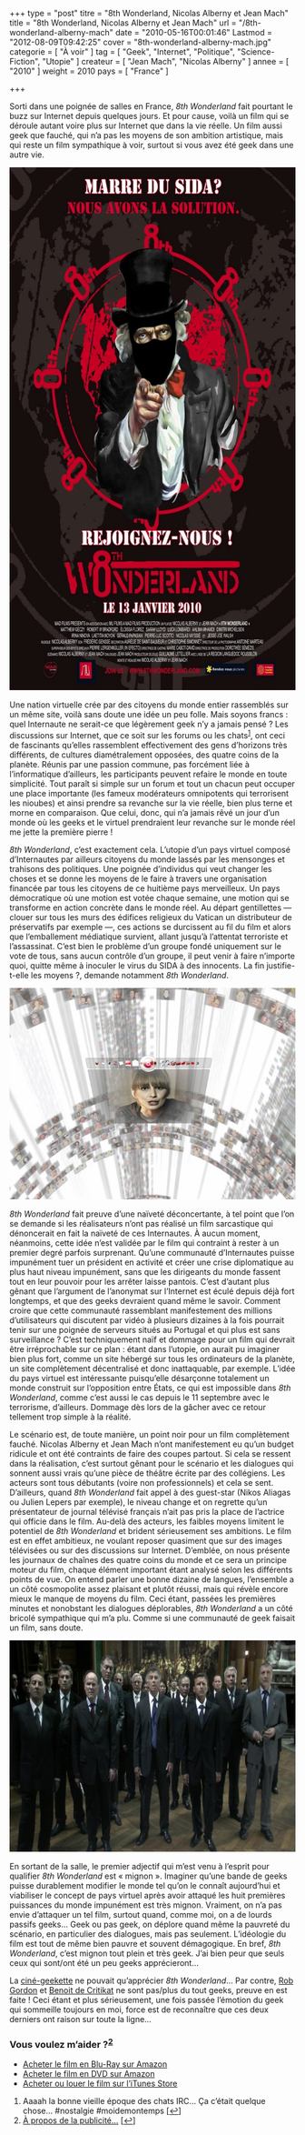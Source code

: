 +++
type = "post"
titre = "8th Wonderland, Nicolas Alberny et Jean Mach"
title = "8th Wonderland, Nicolas Alberny et Jean Mach"
url = "/8th-wonderland-alberny-mach"
date = "2010-05-16T00:01:46"
Lastmod = "2012-08-09T09:42:25"
cover = "8th-wonderland-alberny-mach.jpg"
categorie = [ "À voir" ]
tag = [ "Geek", "Internet", "Politique", "Science-Fiction", "Utopie" ]
createur = [ "Jean Mach", "Nicolas Alberny" ]
annee = [ "2010" ]
weight = 2010
pays = [ "France" ]

+++

<p>Sorti dans une poignée de salles en France, <em>8th Wonderland</em> fait pourtant le buzz sur Internet depuis quelques jours. Et pour cause, voilà un film qui se déroule autant voire plus sur Internet que dans la vie réelle. Un film aussi geek que fauché, qui n&rsquo;a pas les moyens de son ambition artistique, mais qui reste un film sympathique à voir, surtout si vous avez été geek dans une autre vie.</p>
<p style="text-align: center;"><a href="http://www.allocine.fr/film/fichefilm_gen_cfilm=115621.html" target="_blank"></a></p>
<div style="text-align: center;"><a href="http://www.allocine.fr/film/fichefilm_gen_cfilm=115621.html" target="_blank"><img class="aligncenter" src="8th-wonderland.jpg" border="0" alt="8th-wonderland.jpg" width="690" height="920" /></a></div>
<p>Une nation virtuelle crée par des citoyens du monde entier rassemblés sur un même site, voilà sans doute une idée un peu folle. Mais soyons francs : quel Internaute ne serait-ce que légèrement geek n&rsquo;y a jamais pensé ? Les discussions sur Internet, que ce soit sur les forums ou les chats<sup><a href="#footnote_0_3350" id="identifier_0_3350" class="footnote-link footnote-identifier-link" title="Aaaah la bonne vieille &eacute;poque des chats IRC&hellip; &Ccedil;a c&rsquo;&eacute;tait quelque chose&hellip; #nostalgie #moidemontemps">1</a></sup>, ont ceci de fascinants qu&rsquo;elles rassemblent effectivement des gens d&rsquo;horizons très différents, de cultures diamétralement opposées, des quatre coins de la planète. Réunis par une passion commune, pas forcément liée à l&rsquo;informatique d&rsquo;ailleurs, les participants peuvent refaire le monde en toute simplicité. Tout paraît si simple sur un forum et tout un chacun peut occuper une place importante (les fameux modérateurs omnipotents qui terrorisent les nioubes) et ainsi prendre sa revanche sur la vie réelle, bien plus terne et morne en comparaison. Que celui, donc, qui n&rsquo;a jamais rêvé un jour d&rsquo;un monde où les geeks et le virtuel prendraient leur revanche sur le monde réel me jette la première pierre !</p>
<p><em>8th Wonderland</em>, c&rsquo;est exactement cela. L&rsquo;utopie d&rsquo;un pays virtuel composé d&rsquo;Internautes par ailleurs citoyens du monde lassés par les mensonges et trahisons des politiques. Une poignée d&rsquo;individus qui veut changer les choses et se donne les moyens de le faire à travers une organisation financée par tous les citoyens de ce huitième pays merveilleux. Un pays démocratique où une motion est votée chaque semaine, une motion qui se transforme en action concrète dans le monde réel. Au départ gentillettes — clouer sur tous les murs des édifices religieux du Vatican un distributeur de préservatifs par exemple —, ces actions se durcissent au fil du film et alors que l&rsquo;emballement médiatique survient, allant jusqu&rsquo;à l&rsquo;attentat terroriste et l&rsquo;assassinat. C&rsquo;est bien le problème d&rsquo;un groupe fondé uniquement sur le vote de tous, sans aucun contrôle d&rsquo;un groupe, il peut venir à faire n&rsquo;importe quoi, quitte même à inoculer le virus du SIDA à des innocents. La fin justifie-t-elle les moyens ?, demande notamment <em>8th Wonderland</em>.</p>
<div style="text-align: center;"><img class="aligncenter" src="8th-wonderland-website.jpg" border="0" alt="8th-wonderland-website.jpg" width="690" height="372" /></div>
<p><em>8th Wonderland</em> fait preuve d&rsquo;une naïveté déconcertante, à tel point que l&rsquo;on se demande si les réalisateurs n&rsquo;ont pas réalisé un film sarcastique qui dénoncerait en fait la naïveté de ces Internautes. À aucun moment, néanmoins, cette idée n&rsquo;est validée par le film qui contraint à rester à un premier degré parfois surprenant. Qu&rsquo;une communauté d&rsquo;Internautes puisse impunément tuer un président en activité et créer une crise diplomatique au plus haut niveau impunément, sans que les dirigeants du monde fassent tout en leur pouvoir pour les arrêter laisse pantois. C&rsquo;est d&rsquo;autant plus gênant que l&rsquo;argument de l&rsquo;anonymat sur l&rsquo;Internet est éculé depuis déjà fort longtemps, et que des geeks devraient quand même le savoir. Comment croire que cette communauté rassemblant manifestement des millions d&rsquo;utilisateurs qui discutent par vidéo à plusieurs dizaines à la fois pourrait tenir sur une poignée de serveurs situés au Portugal et qui plus est sans surveillance ? C&rsquo;est techniquement naïf et dommage pour un film qui devrait être irréprochable sur ce plan : étant dans l&rsquo;utopie, on aurait pu imaginer bien plus fort, comme un site hébergé sur tous les ordinateurs de la planète, un site complètement décentralisé et donc inattaquable, par exemple. L&rsquo;idée du pays virtuel est intéressante puisqu&rsquo;elle désarçonne totalement un monde construit sur l&rsquo;opposition entre États, ce qui est impossible dans <em>8th Wonderland</em>, comme c&rsquo;est aussi le cas depuis le 11 septembre avec le terrorisme, d&rsquo;ailleurs. Dommage dès lors de la gâcher avec ce retour tellement trop simple à la réalité.</p>
<p>Le scénario est, de toute manière, un point noir pour un film complètement fauché. Nicolas Alberny et Jean Mach n&rsquo;ont manifestement eu qu&rsquo;un budget ridicule et ont été contraints de faire des coupes partout. Si cela se ressent dans la réalisation, c&rsquo;est surtout gênant pour le scénario et les dialogues qui sonnent aussi vrais qu&rsquo;une pièce de théâtre écrite par des collégiens. Les acteurs sont tous débutants (voire non professionnels) et cela se sent. D&rsquo;ailleurs, quand <em>8th Wonderland</em> fait appel à des guest-star (Nikos Aliagas ou Julien Lepers par exemple), le niveau change et on regrette qu&rsquo;un présentateur de journal télévisé français n&rsquo;ait pas pris la place de l&rsquo;actrice qui officie dans le film. Au-delà des acteurs, les faibles moyens limitent le potentiel de <em>8th Wonderland</em> et brident sérieusement ses ambitions. Le film est en effet ambitieux, ne voulant reposer quasiment que sur des images télévisées ou sur des discussions sur Internet. D&rsquo;emblée, on nous présente les journaux de chaînes des quatre coins du monde et ce sera un principe moteur du film, chaque élément important étant analysé selon les différents points de vue. On entend parler une bonne dizaine de langues, l&rsquo;ensemble a un côté cosmopolite assez plaisant et plutôt réussi, mais qui révèle encore mieux le manque de moyens du film. Ceci étant, passées les premières minutes et nonobstant les dialogues déplorables, <em>8th Wonderland</em> a un côté bricolé sympathique qui m&rsquo;a plu. Comme si une communauté de geek faisait un film, sans doute.</p>
<div style="text-align: center;"><img class="aligncenter" src="8th-wonderland-g8.jpg" border="0" alt="8th-wonderland-g8.jpg" width="690" height="372" /></div>
<p>En sortant de la salle, le premier adjectif qui m&rsquo;est venu à l&rsquo;esprit pour qualifier <em>8th Wonderland</em> est &laquo;&nbsp;mignon&nbsp;&raquo;. Imaginer qu&rsquo;une bande de geeks puisse durablement modifier le monde tel qu&rsquo;on le connaît aujourd&rsquo;hui et viabiliser le concept de pays virtuel après avoir attaqué les huit premières puissances du monde impunément est très mignon. Vraiment, on n&rsquo;a pas envie d&rsquo;attaquer un tel film, surtout quand, comme moi, on a de lourds passifs geeks… Geek ou pas geek, on déplore quand même la pauvreté du scénario, en particulier des dialogues, mais pas seulement. L&rsquo;idéologie du film est tout de même bien pauvre et souvent démagogique. En bref, <em>8th Wonderland</em>, c&rsquo;est mignon tout plein et très geek. J&rsquo;ai bien peur que seuls ceux qui sont/ont été un peu geeks apprécieront…</p>
<p>La <a href="http://nivrae.fr/2010/05/13/critique-cinema-8th-wonderland/">ciné-geekette</a> ne pouvait qu&rsquo;apprécier <em>8th Wonderland</em>… Par contre, <a href="http://www.toujoursraison.com/2010/05/8th-wonderland.html">Rob Gordon</a> et <a href="http://www.critikat.com/8th-Wonderland.html">Benoit de Critikat</a> ne sont pas/plus du tout geeks, preuve en est faite ! Ceci étant et plus sérieusement, une fois passée l&rsquo;émotion du geek qui sommeille toujours en moi, force est de reconnaître que ces deux derniers ont raison sur toute la ligne…</p>
<div class="amazon">
<h3>Vous voulez m&rsquo;aider ?<sup><a href="#footnote_1_3350" id="identifier_1_3350" class="footnote-link footnote-identifier-link" title="&Agrave; propos de la publicit&eacute;&hellip;">2</a></sup></h3>
<ul>
<li><a href="http://www.amazon.fr/gp/product/B005LY3VGU/ref=as_li_ss_tl?ie=UTF8&tag=leblogdenic07-21&linkCode=as2&camp=1642&creative=19458&creativeASIN=B005LY3VGU">Acheter le film en Blu-Ray sur Amazon</a></li>
<li><a href="http://www.amazon.fr/gp/product/B005LY3W0K/ref=as_li_ss_tl?ie=UTF8&tag=leblogdenic07-21&linkCode=as2&camp=1642&creative=19458&creativeASIN=B005LY3W0K">Acheter le film en DVD sur Amazon</a></li>
<li><a href="http://itunes.apple.com/fr/movie/8th-wonderland/id471773220">Acheter ou louer le film sur l&rsquo;iTunes Store</a></li>
</ul>
</div>
<ol class="footnotes"><li id="footnote_0_3350" class="footnote">Aaaah la bonne vieille époque des chats IRC… Ça c&rsquo;était quelque chose&#8230; #nostalgie #moidemontemps [<a href="#identifier_0_3350" class="footnote-link footnote-back-link">&#8617;</a>]</li><li id="footnote_1_3350" class="footnote"><a href="http://voiretmanger.fr/soutien/">À propos de la publicité…</a> [<a href="#identifier_1_3350" class="footnote-link footnote-back-link">&#8617;</a>]</li></ol>
